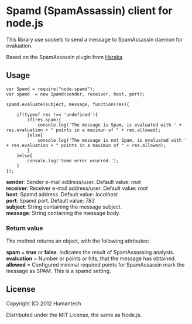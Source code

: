 # Spamd (SpamAssassin) client for node.js

This library use sockets to send a message to SpamAssassin daemon for evaluation.

Based on the SpamAssassin plugin from [Haraka](http://haraka.github.com/).

## Usage

	var Spamd = require("node-spamd");
	var spamd  = new Spamd(sender, receiver, host, port);

	spamd.evaluate(subject, message, function(res){

		if(typeof res !== 'undefined'){
			if(res.spam){
				console.log('The message is Spam, is evaluated with ' + res.evaluation + " points in a maximun of " + res.allowed);
			}else{
				console.log('The message is not Spam, is evaluated with ' + res.evaluation + " points in a maximun of " + res.allowed);
			}
		}else{
			console.log('Some error ocurred.');
		}
	});

**sender**: Sender e-mail address/user. Default value: *root*
<br/>**receiver**: Receiver e-mail address/user. Default value: *root*
<br/>**host**: Spamd address. Default value: *localhost*
<br/>**port**: Spamd port. Default value: *783*
<br/>**subject**: String containing the message subject.
<br/>**message**: String containing the message body.

### Return value

The method returns an object, with the following attributes:

**spam** = **true** or **false**. Indicates the result of SpamAssassing analysis.
<br/>**evaluation** = Number or points or hits, that the message has obtained.
<br/>**allowed** = Configured minimal required points for SpamAssassin mark the message as SPAM. This is a spamd setting.

## License

Copyright (C) 2012 Humantech

Distributed under the MIT License, the same as Node.js.
